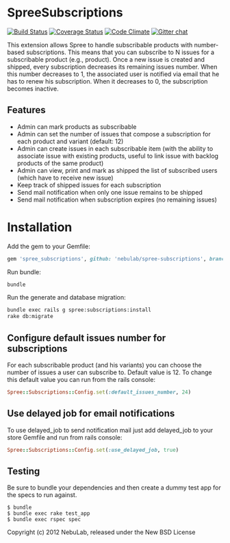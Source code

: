 SpreeSubscriptions
==================

[![Build Status](https://secure.travis-ci.org/nebulab/spree-subscriptions.png?branch=3-0-stable)](http://travis-ci.org/nebulab/spree-subscriptions)
[![Coverage Status](https://coveralls.io/repos/nebulab/spree-subscriptions/badge.png)](https://coveralls.io/r/nebulab/spree-subscriptions)
[![Code Climate](https://codeclimate.com/github/nebulab/spree-subscriptions.png)](https://codeclimate.com/github/nebulab/spree-subscriptions)
[![Gitter chat](https://badges.gitter.im/nebulab/spree-subscriptions.png)](https://gitter.im/nebulab/spree-subscriptions)

This extension allows Spree to handle subscribable products with number-based subscriptions. This means that you can subscribe to N issues for a subscribable product (e.g., product). Once a new issue is created and shipped, every subscription decreases its remaining issues number. When this number decreases to 1, the associated user is notified via email that he has to renew his subscription. When it decreases to 0, the subscription becomes inactive.

Features
--------

- Admin can mark products as subscribable
- Admin can set the number of issues that compose a subscription for each product and variant (default: 12)
- Admin can create issues in each subscribable item (with the ability to associate issue with existing products, useful to link issue with backlog products of the same product)
- Admin can view, print and mark as shipped the list of subscribed users (which have to receive new issue)
- Keep track of shipped issues for each subscription
- Send mail notification when only one issue remains to be shipped
- Send mail notification when subscription expires (no remaining issues)

Installation
============

Add the gem to your Gemfile:

```ruby
gem 'spree_subscriptions', github: 'nebulab/spree-subscriptions', branch: '3-0-stable'
```

Run bundle:

```bash
bundle
```

Run the generate and database migration:

```bash
bundle exec rails g spree:subscriptions:install
rake db:migrate
```

Configure default issues number for subscriptions
-------------------------------------------------

For each subscribable product (and his variants) you can choose the number of issues a user can subscribe to. Default value is 12.
To change this default value you can run from the rails console:

```ruby
Spree::Subscriptions::Config.set(:default_issues_number, 24)
```

Use delayed job for email notifications
---------------------------------------

To use delayed_job to send notification mail just add delayed_job to your
store Gemfile and run from rails console:

```ruby
Spree::Subscriptions::Config.set(:use_delayed_job, true)
```

Testing
-------

Be sure to bundle your dependencies and then create a dummy test app for the specs to run against.

    $ bundle
    $ bundle exec rake test_app
    $ bundle exec rspec spec

Copyright (c) 2012 NebuLab, released under the New BSD License
